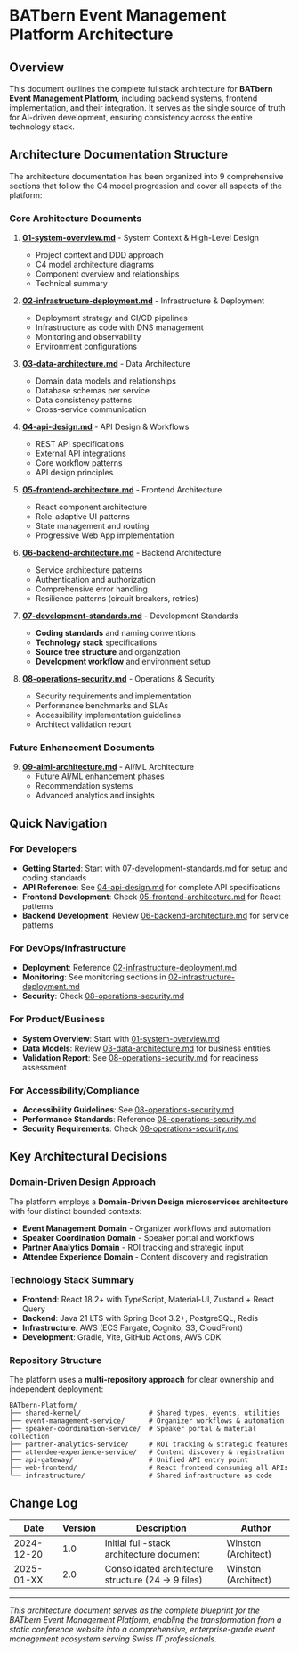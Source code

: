 # BATbern Event Management Platform Architecture

## Overview

This document outlines the complete fullstack architecture for **BATbern Event Management Platform**, including backend systems, frontend implementation, and their integration. It serves as the single source of truth for AI-driven development, ensuring consistency across the entire technology stack.

## Architecture Documentation Structure

The architecture documentation has been organized into 9 comprehensive sections that follow the C4 model progression and cover all aspects of the platform:

### Core Architecture Documents

1. **[01-system-overview.md](./01-system-overview.md)** - System Context & High-Level Design
   - Project context and DDD approach
   - C4 model architecture diagrams
   - Component overview and relationships
   - Technical summary

2. **[02-infrastructure-deployment.md](./02-infrastructure-deployment.md)** - Infrastructure & Deployment
   - Deployment strategy and CI/CD pipelines
   - Infrastructure as code with DNS management
   - Monitoring and observability
   - Environment configurations

3. **[03-data-architecture.md](./03-data-architecture.md)** - Data Architecture
   - Domain data models and relationships
   - Database schemas per service
   - Data consistency patterns
   - Cross-service communication

4. **[04-api-design.md](./04-api-design.md)** - API Design & Workflows
   - REST API specifications
   - External API integrations
   - Core workflow patterns
   - API design principles

5. **[05-frontend-architecture.md](./05-frontend-architecture.md)** - Frontend Architecture
   - React component architecture
   - Role-adaptive UI patterns
   - State management and routing
   - Progressive Web App implementation

6. **[06-backend-architecture.md](./06-backend-architecture.md)** - Backend Architecture
   - Service architecture patterns
   - Authentication and authorization
   - Comprehensive error handling
   - Resilience patterns (circuit breakers, retries)

7. **[07-development-standards.md](./07-development-standards.md)** - Development Standards
   - **Coding standards** and naming conventions
   - **Technology stack** specifications
   - **Source tree structure** and organization
   - **Development workflow** and environment setup

8. **[08-operations-security.md](./08-operations-security.md)** - Operations & Security
   - Security requirements and implementation
   - Performance benchmarks and SLAs
   - Accessibility implementation guidelines
   - Architect validation report

### Future Enhancement Documents

9. **[09-aiml-architecture.md](./09-aiml-architecture.md)** - AI/ML Architecture
   - Future AI/ML enhancement phases
   - Recommendation systems
   - Advanced analytics and insights

## Quick Navigation

### For Developers
- **Getting Started**: Start with [07-development-standards.md](./07-development-standards.md) for setup and coding standards
- **API Reference**: See [04-api-design.md](./04-api-design.md) for complete API specifications
- **Frontend Development**: Check [05-frontend-architecture.md](./05-frontend-architecture.md) for React patterns
- **Backend Development**: Review [06-backend-architecture.md](./06-backend-architecture.md) for service patterns

### For DevOps/Infrastructure
- **Deployment**: Reference [02-infrastructure-deployment.md](./02-infrastructure-deployment.md)
- **Monitoring**: See monitoring sections in [02-infrastructure-deployment.md](./02-infrastructure-deployment.md)
- **Security**: Check [08-operations-security.md](./08-operations-security.md)

### For Product/Business
- **System Overview**: Start with [01-system-overview.md](./01-system-overview.md)
- **Data Models**: Review [03-data-architecture.md](./03-data-architecture.md) for business entities
- **Validation Report**: See [08-operations-security.md](./08-operations-security.md) for readiness assessment

### For Accessibility/Compliance
- **Accessibility Guidelines**: See [08-operations-security.md](./08-operations-security.md)
- **Performance Standards**: Reference [08-operations-security.md](./08-operations-security.md)
- **Security Requirements**: Check [08-operations-security.md](./08-operations-security.md)

## Key Architectural Decisions

### Domain-Driven Design Approach
The platform employs a **Domain-Driven Design microservices architecture** with four distinct bounded contexts:
- **Event Management Domain** - Organizer workflows and automation
- **Speaker Coordination Domain** - Speaker portal and workflows
- **Partner Analytics Domain** - ROI tracking and strategic input
- **Attendee Experience Domain** - Content discovery and registration

### Technology Stack Summary
- **Frontend**: React 18.2+ with TypeScript, Material-UI, Zustand + React Query
- **Backend**: Java 21 LTS with Spring Boot 3.2+, PostgreSQL, Redis
- **Infrastructure**: AWS (ECS Fargate, Cognito, S3, CloudFront)
- **Development**: Gradle, Vite, GitHub Actions, AWS CDK

### Repository Structure
The platform uses a **multi-repository approach** for clear ownership and independent deployment:
```
BATbern-Platform/
├── shared-kernel/                 # Shared types, events, utilities
├── event-management-service/      # Organizer workflows & automation
├── speaker-coordination-service/  # Speaker portal & material collection
├── partner-analytics-service/     # ROI tracking & strategic features
├── attendee-experience-service/   # Content discovery & registration
├── api-gateway/                   # Unified API entry point
├── web-frontend/                  # React frontend consuming all APIs
└── infrastructure/                # Shared infrastructure as code
```

## Change Log

| Date | Version | Description | Author |
|------|---------|-------------|--------|
| 2024-12-20 | 1.0 | Initial full-stack architecture document | Winston (Architect) |
| 2025-01-XX | 2.0 | Consolidated architecture structure (24 → 9 files) | Winston (Architect) |

---

*This architecture document serves as the complete blueprint for the BATbern Event Management Platform, enabling the transformation from a static conference website into a comprehensive, enterprise-grade event management ecosystem serving Swiss IT professionals.*